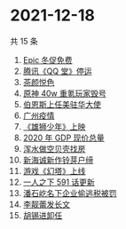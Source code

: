 # 2021-12-18

共 15 条

<!-- BEGIN ZHIHUSEARCH -->
<!-- 最后更新时间 Sat Dec 18 2021 02:13:44 GMT+0800 (China Standard Time) -->
1. [Epic 冬促免费](https://www.zhihu.com/search?q=epic)
1. [腾讯《QQ 堂》停运](https://www.zhihu.com/search?q=QQ堂)
1. [茶颜悦色](https://www.zhihu.com/search?q=茶颜悦色)
1. [原神 40w 重氪玩家毁号](https://www.zhihu.com/search?q=原神)
1. [伯恩斯上任美驻华大使](https://www.zhihu.com/search?q=美国驻华大使)
1. [广州疫情](https://www.zhihu.com/search?q=广州疫情)
1. [《雄狮少年》上映](https://www.zhihu.com/search?q=雄狮少年)
1. [2020 年 GDP 现价总量](https://www.zhihu.com/search?q=2020GDP)
1. [浑水做空贝壳找房](https://www.zhihu.com/search?q=浑水做空贝壳)
1. [新海诚新作铃芽户缔](https://www.zhihu.com/search?q=铃芽户缔)
1. [游戏《幻塔》上线](https://www.zhihu.com/search?q=幻塔)
1. [一人之下 591 话更新 ](https://www.zhihu.com/search?q=一人之下)
1. [潘石屹名下企业偷逃税被罚](https://www.zhihu.com/search?q=潘石屹)
1. [李靓蕾发长文](https://www.zhihu.com/search?q=王力宏)
1. [胡锡进卸任](https://www.zhihu.com/search?q=胡锡进)
<!-- END ZHIHUSEARCH -->
